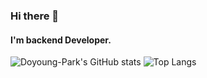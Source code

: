 ### Hi there 👋
#### I'm backend Developer.

<!--
**Doyoung-Park/Doyoung-Park** is a ✨ _special_ ✨ repository because its `README.md` (this file) appears on your GitHub profile.

Here are some ideas to get you started:

- 🔭 I’m currently working on ...
- 🌱 I’m currently learning ...
- 👯 I’m looking to collaborate on ...
- 🤔 I’m looking for help with ...
- 💬 Ask me about ...
- 📫 How to reach me: ...
- 😄 Pronouns: ...
- ⚡ Fun fact: ...
-->
  ![Doyoung-Park's GitHub stats](https://github-readme-stats.vercel.app/api?username=Doyoung-Park&show_icons=true&theme=radical)
 ![Top Langs](https://github-readme-stats.vercel.app/api/top-langs/?username=Doyoung-Park&layout=compact&theme=tokyonight) 

